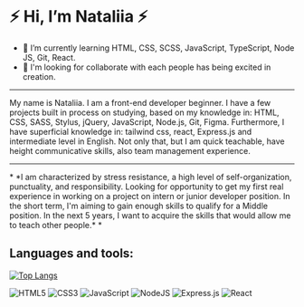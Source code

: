 # ⚡ Hi, I’m Nataliia ⚡
* 🌱 I’m currently learning HTML, CSS, SCSS, JavaScript, TypeScript, Node JS, Git, React.
* 💞️ I'm looking for collaborate with each people has being excited in creation.
<hr>
My name is Nataliia. I am a front-end developer beginner. I have a few projects built in process on studying, based on my knowledge in: HTML, CSS, SASS, Stylus, jQuery, JavaScript, Node.js, Git, Figma.
Furthermore, I have superficial knowledge in: tailwind css, react, Express.js and intermediate level in English. Not only that, but I am quick teachable, have height communicative skills, also team management experience.
<hr>
* *I am characterized by stress resistance, a high level of self-organization, punctuality, and responsibility.
Looking for opportunity to get my first real experience in working on a project on intern or junior developer position.
In the short term, I'm aiming to gain enough skills to qualify for a Middle position. In the next 5 years, I want to acquire the skills that would allow me to teach other people.* * 



## Languages and tools:

[![Top Langs](https://github-readme-stats.vercel.app/api/top-langs/?username=NatusyaZira&layout=compact)](https://github.com/anuraghazra/github-readme-stats)

![HTML5](https://img.shields.io/badge/html5-%23E34F26.svg?style=for-the-badge&logo=html5&logoColor=white)
![CSS3](https://img.shields.io/badge/css3-%231572B6.svg?style=for-the-badge&logo=css3&logoColor=white)
![JavaScript](https://img.shields.io/badge/javascript-%23323330.svg?style=for-the-badge&logo=javascript&logoColor=%23F7DF1E)
![NodeJS](https://img.shields.io/badge/node.js-6DA55F?style=for-the-badge&logo=node.js&logoColor=white)
![Express.js](https://img.shields.io/badge/express.js-%23404d59.svg?style=for-the-badge&logo=express&logoColor=%2361DAFB)
![React](https://img.shields.io/badge/react-%2320232a.svg?style=for-the-badge&logo=react&logoColor=%2361DAFB)


